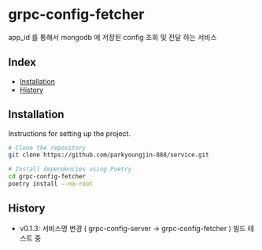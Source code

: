 # grpc-config-fetcher

app_id 를 통해서 mongodb 에 저장된 config 조회 및 전달 하는 서비스

## Index

- [Installation](#installation)
- [History](#History)

## Installation

Instructions for setting up the project.

```bash
# Clone the repository
git clone https://github.com/parkyoungjin-888/service.git

# Install dependencies using Poetry
cd grpc-config-fetcher
poetry install --no-root
```

## History
+ v0.1.3: 서비스명 변경 ( grpc-config-server -> grpc-config-fetcher ) 빌드 테스트 중
